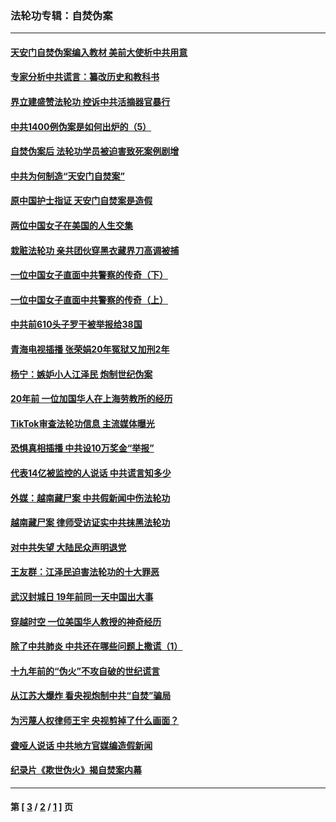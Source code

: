 ### 法轮功专辑：自焚伪案
---
#### [天安门自焚伪案编入教材 美前大使析中共用意](../../pages/nf5562/n13791932.md?09090430) 
#### [专家分析中共谎言：纂改历史和教科书](../../pages/nf5562/n13781542.md?09090430) 
#### [界立建盛赞法轮功 控诉中共活摘器官暴行](../../pages/nf5562/n13781971.md?09090430) 
#### [中共1400例伪案是如何出炉的（5）](../../pages/nf5562/n13226831.md?09090430) 
#### [自焚伪案后 法轮功学员被迫害致死案例剧增](../../pages/nf5562/n13190600.md?09090430) 
#### [中共为何制造“天安门自焚案”](../../pages/nf5562/n13183270.md?09090430) 
#### [原中国护士指证 天安门自焚案是造假](../../pages/nf5562/n13172289.md?09090430) 
#### [两位中国女子在美国的人生交集](../../pages/nf5562/n13156138.md?09090430) 
#### [栽赃法轮功 亲共团伙穿黑衣藏界刀高调被捕](../../pages/nf5562/n13073780.md?09090430) 
#### [一位中国女子直面中共警察的传奇（下）](../../pages/nf5562/n12989706.md?09090430) 
#### [一位中国女子直面中共警察的传奇（上）](../../pages/nf5562/n12985072.md?09090430) 
#### [中共前610头子罗干被举报给38国](../../pages/nf5562/n12975419.md?09090430) 
#### [青海电视插播 张荣娟20年冤狱又加刑2年](../../pages/nf5562/n12738166.md?09090430) 
#### [杨宁：嫉妒小人江泽民 炮制世纪伪案](../../pages/nf5562/n12724108.md?09090430) 
#### [20年前 一位加国华人在上海劳教所的经历](../../pages/nf5562/n12707932.md?09090430) 
#### [TikTok审查法轮功信息 主流媒体曝光](../../pages/nf5562/n12362336.md?09090430) 
#### [恐惧真相插播 中共设10万奖金“举报”](../../pages/nf5562/n12306396.md?09090430) 
#### [代表14亿被监控的人说话 中共谎言知多少](../../pages/nf5562/n12297484.md?09090430) 
#### [外媒：越南藏尸案 中共假新闻中伤法轮功](../../pages/nf5562/n12264411.md?09090430) 
#### [越南藏尸案 律师受访证实中共抹黑法轮功](../../pages/nf5562/n12261878.md?09090430) 
#### [对中共失望 大陆民众声明退党](../../pages/nf5562/n12187315.md?09090430) 
#### [王友群：江泽民迫害法轮功的十大罪恶](../../pages/nf5562/n12169074.md?09090430) 
#### [武汉封城日 19年前同一天中国出大事](../../pages/nf5562/n12150901.md?09090430) 
#### [穿越时空  一位美国华人教授的神奇经历](../../pages/nf5562/n12097460.md?09090430) 
#### [除了中共肺炎 中共还在哪些问题上撒谎（1）](../../pages/nf5562/n11955770.md?09090430) 
#### [十九年前的“伪火”不攻自破的世纪谎言](../../pages/nf5562/n11813238.md?09090430) 
#### [从江苏大爆炸 看央视炮制中共“自焚”骗局](../../pages/nf5562/n11140275.md?09090430) 
#### [为污蔑人权律师王宇 央视剪掉了什么画面？](../../pages/nf5562/n11130142.md?09090430) 
#### [聋哑人说话 中共地方官媒编造假新闻](../../pages/nf5562/n11006067.md?09090430) 
#### [纪录片《欺世伪火》揭自焚案内幕](../../pages/nf5562/n11002664.md?09090430) 

---
#### 第 [ [3](./3.md?09090430) / [2](./2.md?09090430) / [1](./1.md?09090430) ] 页
